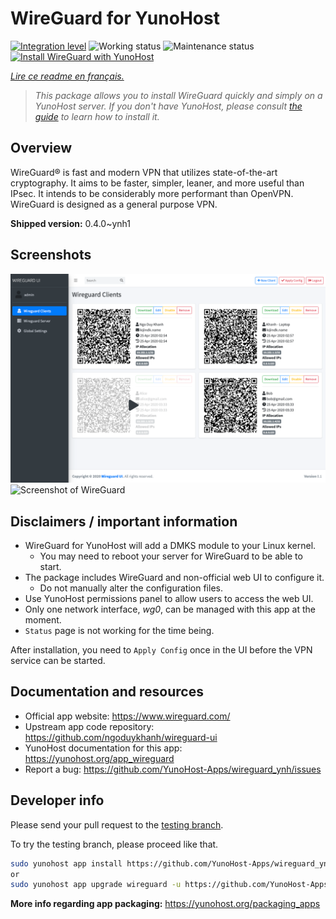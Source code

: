 <!--
N.B.: This README was automatically generated by https://github.com/YunoHost/apps/tree/master/tools/README-generator
It shall NOT be edited by hand.
-->

# WireGuard for YunoHost

[![Integration level](https://dash.yunohost.org/integration/wireguard.svg)](https://dash.yunohost.org/appci/app/wireguard) ![Working status](https://ci-apps.yunohost.org/ci/badges/wireguard.status.svg) ![Maintenance status](https://ci-apps.yunohost.org/ci/badges/wireguard.maintain.svg)
[![Install WireGuard with YunoHost](https://install-app.yunohost.org/install-with-yunohost.svg)](https://install-app.yunohost.org/?app=wireguard)

*[Lire ce readme en français.](./README_fr.md)*

> *This package allows you to install WireGuard quickly and simply on a YunoHost server.
If you don't have YunoHost, please consult [the guide](https://yunohost.org/#/install) to learn how to install it.*

## Overview

WireGuard® is fast and modern VPN that utilizes state-of-the-art cryptography. It aims to be faster, simpler, leaner, and more useful than IPsec. It intends to be considerably more performant than OpenVPN. WireGuard is designed as a general purpose VPN.

**Shipped version:** 0.4.0~ynh1

## Screenshots

![Screenshot of WireGuard](./doc/screenshots/screenshot.png)
![Screenshot of WireGuard](./doc/screenshots/screenshot.png:Zone.Identifier)

## Disclaimers / important information

* WireGuard for YunoHost will add a DMKS module to your Linux kernel.
  * You may need to reboot your server for WireGuard to be able to start.
* The package includes WireGuard and non-official web UI to configure it.
  * Do not manually alter the configuration files.
* Use YunoHost permissions panel to allow users to access the web UI.
* Only one network interface, *wg0*, can be managed with this app at the moment.
* `Status` page is not working for the time being.

After installation, you need to `Apply Config` once in the UI before the VPN service can be started.

## Documentation and resources

* Official app website: <https://www.wireguard.com/>
* Upstream app code repository: <https://github.com/ngoduykhanh/wireguard-ui>
* YunoHost documentation for this app: <https://yunohost.org/app_wireguard>
* Report a bug: <https://github.com/YunoHost-Apps/wireguard_ynh/issues>

## Developer info

Please send your pull request to the [testing branch](https://github.com/YunoHost-Apps/wireguard_ynh/tree/testing).

To try the testing branch, please proceed like that.

``` bash
sudo yunohost app install https://github.com/YunoHost-Apps/wireguard_ynh/tree/testing --debug
or
sudo yunohost app upgrade wireguard -u https://github.com/YunoHost-Apps/wireguard_ynh/tree/testing --debug
```

**More info regarding app packaging:** <https://yunohost.org/packaging_apps>
